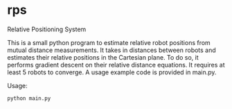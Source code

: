 # rps
Relative Positioning System

This is a small python program to estimate relative robot positions from mutual distance measurements.
It takes in distances between robots and estimates their relative positions in the Cartesian plane.
To do so, it performs gradient descent on their relative distance equations.
It requires at least 5 robots to converge. 
A usage example code is provided in main.py.

Usage:
```
python main.py
```
